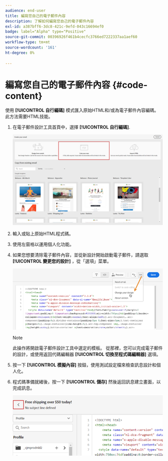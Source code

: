 ```yaml
---
audience: end-user
title: 編寫您自己的電子郵件內容
description: 了解如何編寫您自己的電子郵件內容
exl-id: a387bff6-3dc8-421c-9efd-043c16694ef0
badge: label="Alpha" type="Positive"
source-git-commit: 00396926f461b4cecfc3766ed7222337aa1aef60
workflow-type: tm+mt
source-wordcount: '161'
ht-degree: 0%

---
```


# 編寫您自己的電子郵件內容 {#code-content}

使用 **[!UICONTROL 自行編碼]** 模式匯入原始HTML和/或為電子郵件內容編碼。 此方法需要HTML技能。

1. 在電子郵件設計工具首頁中，選擇 **[!UICONTROL 自行編碼]**.

   ![](assets/code-your-own.png)

1. 輸入或貼上原始HTML程式碼。

1. 使用左窗格以運用個人化功能。

1. 如果您想要清除電子郵件內容，並從新設計開始啟動電子郵件，請選取 **[!UICONTROL 變更您的設計]** ，從「選項」菜單。

   ![](assets/code-editor-change-design.png)

   >[!NOTE]
   >
   >此操作將開啟電子郵件設計工具中選定的模板。 從那裡，您可以完成電子郵件的設計，或使用返回代碼編輯器 **[!UICONTROL 切換至程式碼編輯器]** 選項。

1. 按一下 **[!UICONTROL 模擬內容]** 按鈕，使用測試設定檔來檢查訊息設計和個人化。

1. 程式碼準備就緒後，按一下 **[!UICONTROL 儲存]** 然後返回訊息建立畫面，以完成訊息。

   ![](assets/code-editor-save.png)
